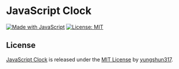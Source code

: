 # JavaScript Clock

[![Made with JavaScript](https://img.shields.io/badge/Made_with-JavaScript-pink.svg)](https://img.shields.io/badge/Made_with-JavaScript-pink.svg) [![License: MIT](https://img.shields.io/badge/License-MIT-yellow.svg)](https://opensource.org/licenses/MIT)

## License
[JavaScript Clock](https://github.com/yungshun317/js-clock) is released under the [MIT License](https://opensource.org/licenses/MIT) by [yungshun317](https://github.com/yungshun317).
